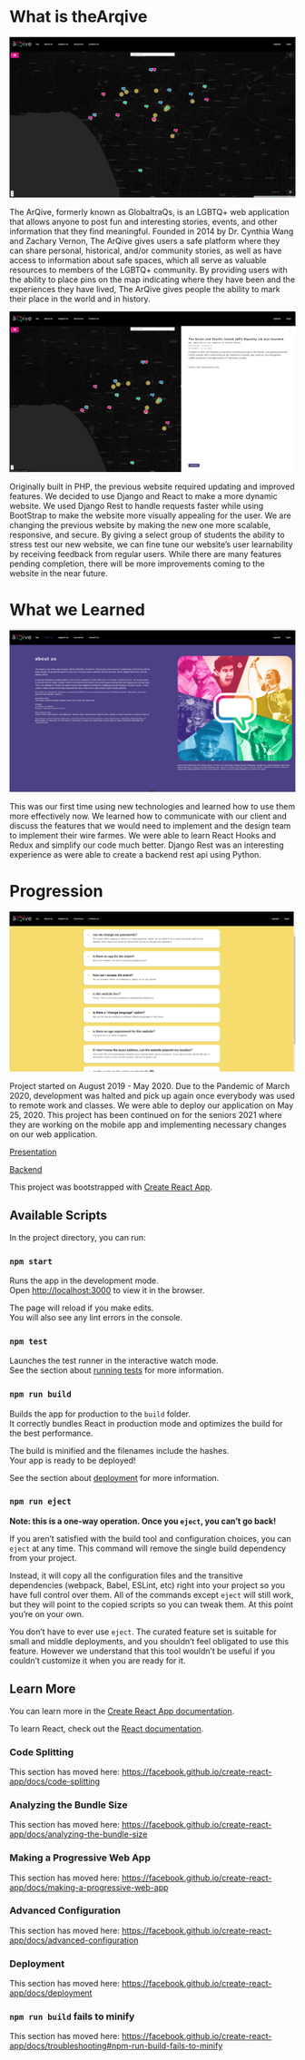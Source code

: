# What is theArqive 

![the arqive](https://github.com/redxzeta/gloaltraqs-frontend/blob/master/screenshots/arqive_1.png)

The ArQive, formerly known as GlobaltraQs, is an LGBTQ+ web application that allows anyone to post fun and interesting stories, events, and other information that they find meaningful. Founded in 2014 by Dr. Cynthia Wang and Zachary Vernon, The ArQive gives users a safe platform where they can share personal, historical, and/or community stories, as well as have access to information about safe spaces, which all serve as valuable resources to members of the LGBTQ+ community. By providing users with the ability to place pins on the map indicating where they have been and the experiences they have lived, The ArQive gives people the ability to mark their place in the world and in history.

![sidebar](https://github.com/redxzeta/gloaltraqs-frontend/blob/master/screenshots/arqive_2.png)

Originally built in PHP, the previous website required updating and improved features. We decided to use Django and React to make a more dynamic website. We used Django Rest to handle requests faster while using BootStrap to make the website more visually appealing for the user. We are changing the previous website by making the new one more scalable, responsive, and secure. By giving a select group of students the ability to stress test our new website, we can fine tune our website’s user learnability by receiving feedback from regular users. While there are many features pending completion, there will be more improvements coming to the website in the near future.

# What we Learned

![about](https://github.com/redxzeta/gloaltraqs-frontend/blob/master/screenshots/arqive_5.png)

This was our first time using new technologies and learned how to use them more effectively now. We learned how to communicate with our client and discuss the features that we would need to implement and the design team to implement their wire farmes. We were able to learn React Hooks and Redux and simplify our code much better. Django Rest was an interesting experience as were able to create a backend rest api using Python. 

# Progression

![faw](https://github.com/redxzeta/gloaltraqs-frontend/blob/master/screenshots/arqive_4.png)

Project started on August 2019 - May 2020. Due to the Pandemic of March 2020, development was halted and pick up again once everybody was used to remote work and classes. We were able to deploy our application on May 25, 2020. This project has been continued on for the seniors 2021 where they are working on the mobile app and implementing necessary changes on our web application. 

[Presentation](https://youtu.be/-8GSkp6SwJY)

[Backend](https://github.com/jwest115/GlobaltraQs)


This project was bootstrapped with [Create React App](https://github.com/facebook/create-react-app).

## Available Scripts

In the project directory, you can run:

### `npm start`

Runs the app in the development mode.<br />
Open [http://localhost:3000](http://localhost:3000) to view it in the browser.

The page will reload if you make edits.<br />
You will also see any lint errors in the console.

### `npm test`

Launches the test runner in the interactive watch mode.<br />
See the section about [running tests](https://facebook.github.io/create-react-app/docs/running-tests) for more information.

### `npm run build`

Builds the app for production to the `build` folder.<br />
It correctly bundles React in production mode and optimizes the build for the best performance.

The build is minified and the filenames include the hashes.<br />
Your app is ready to be deployed!

See the section about [deployment](https://facebook.github.io/create-react-app/docs/deployment) for more information.

### `npm run eject`

**Note: this is a one-way operation. Once you `eject`, you can’t go back!**

If you aren’t satisfied with the build tool and configuration choices, you can `eject` at any time. This command will remove the single build dependency from your project.

Instead, it will copy all the configuration files and the transitive dependencies (webpack, Babel, ESLint, etc) right into your project so you have full control over them. All of the commands except `eject` will still work, but they will point to the copied scripts so you can tweak them. At this point you’re on your own.

You don’t have to ever use `eject`. The curated feature set is suitable for small and middle deployments, and you shouldn’t feel obligated to use this feature. However we understand that this tool wouldn’t be useful if you couldn’t customize it when you are ready for it.

## Learn More

You can learn more in the [Create React App documentation](https://facebook.github.io/create-react-app/docs/getting-started).

To learn React, check out the [React documentation](https://reactjs.org/).

### Code Splitting

This section has moved here: https://facebook.github.io/create-react-app/docs/code-splitting

### Analyzing the Bundle Size

This section has moved here: https://facebook.github.io/create-react-app/docs/analyzing-the-bundle-size

### Making a Progressive Web App

This section has moved here: https://facebook.github.io/create-react-app/docs/making-a-progressive-web-app

### Advanced Configuration

This section has moved here: https://facebook.github.io/create-react-app/docs/advanced-configuration

### Deployment

This section has moved here: https://facebook.github.io/create-react-app/docs/deployment

### `npm run build` fails to minify

This section has moved here: https://facebook.github.io/create-react-app/docs/troubleshooting#npm-run-build-fails-to-minify
